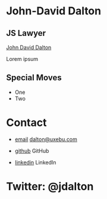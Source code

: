 John-David Dalton
=================

JS Lawyer
---------

[John David Dalton](/media/img/team/dalton.png)

Lorem ipsum

Special Moves
-------------

* One
* Two

Contact
=======

* [email](mailto:dalton@uxebu.com)
  dalton@uxebu.com

* [github](http://github.com/...)
  GitHub

* [linkedin](http://www.linkedin.com/in/...)
  LinkedIn

Twitter: @jdalton
=================
